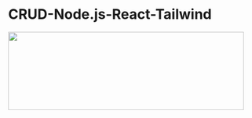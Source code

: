# CRUD-Node.js-React-Tailwind



<img src="https://i.giphy.com/media/E8GS5prNl7VgfxCKlD/giphy.webp" width="480" height="160" frameBorder="0" class="giphy-embed" allowFullScreen />
